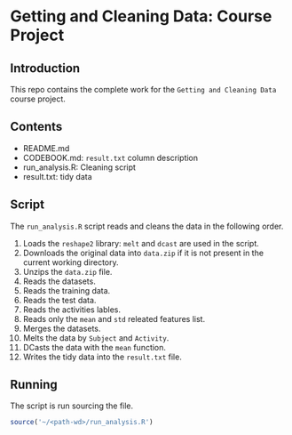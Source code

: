 # Getting and Cleaning Data: Course Project

## Introduction
This repo contains the complete work for the `Getting and Cleaning Data` course project.

## Contents
- README.md
- CODEBOOK.md: `result.txt` column description
- run_analysis.R: Cleaning script
- result.txt: tidy data

## Script

The `run_analysis.R` script reads and cleans the data in the following order.

1. Loads the `reshape2` library: `melt` and `dcast` are used in the script.
2. Downloads the original data into `data.zip` if it is not present in the current working directory.
3. Unzips the `data.zip` file.
4. Reads the datasets.
  1. Reads the training data.
  2. Reads the test data.
  3. Reads the activities lables.
  4. Reads only the `mean` and `std` releated features list.
5. Merges the datasets.
6. Melts the data by `Subject` and `Activity`.
7. DCasts the data with the `mean` function.
8. Writes the tidy data into the `result.txt` file.


## Running
The script is run sourcing the file.
```R
source('~/<path-wd>/run_analysis.R')
```
